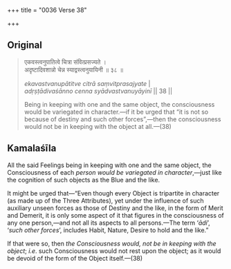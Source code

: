 +++
title = "0036 Verse 38"

+++
## Original 
>
> एकवस्त्वनुपातित्वे चित्रा संवित्प्रसज्यते ।  
> अदृष्टादिवशान्नो चेन्न स्याद्वस्त्वनुयायिनी ॥ ३८ ॥ 
>
> *ekavastvanupātitve citrā saṃvitprasajyate* \|  
> *adṛṣṭādivaśānno cenna syādvastvanuyāyinī* \|\| 38 \|\| 
>
> Being in keeping with one and the same object, the consciousness would be variegated in character.—if it be urged that “it is not so because of destiny and such other forces”,—then the consciousness would not be in keeping with the object at all.—(38)



## Kamalaśīla

All the said Feelings being in keeping with one and the same object, the Consciousness of each *person would be variegated in character*,—just like the cognition of such objects as the Blue and the like.

It might be urged that—“Even though every Object is tripartite in character (as made up of the Three Attributes), yet under the influence of such auxiliary unseen forces as those of Destiny and the like, in the form of Merit and Demerit, it is only some aspect of it that figures in the consciousness of any one person,—and not all its aspects to all persons.—The term ‘*ādi*’, ‘*such other forces*’, includes Habit, Nature, Desire to hold and the like.”

If that were so, then *the* *Consciousness would, not* *be in keeping with the object*; *i.e*. such Consciousness would not rest upon the object; as it would be devoid of the form of the Object itself.—(38)


